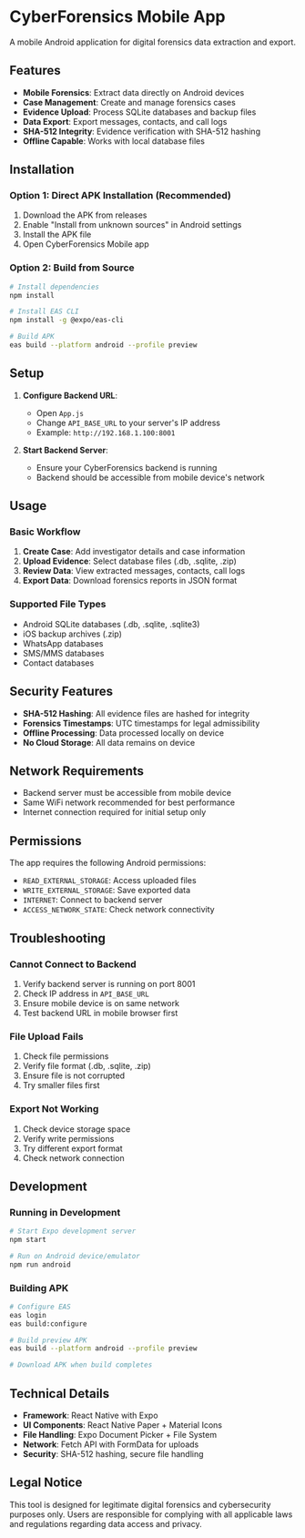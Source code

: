 # CyberForensics Mobile App

A mobile Android application for digital forensics data extraction and export.

## Features

- **Mobile Forensics**: Extract data directly on Android devices
- **Case Management**: Create and manage forensics cases
- **Evidence Upload**: Process SQLite databases and backup files
- **Data Export**: Export messages, contacts, and call logs
- **SHA-512 Integrity**: Evidence verification with SHA-512 hashing
- **Offline Capable**: Works with local database files

## Installation

### Option 1: Direct APK Installation (Recommended)
1. Download the APK from releases
2. Enable "Install from unknown sources" in Android settings
3. Install the APK file
4. Open CyberForensics Mobile app

### Option 2: Build from Source
```bash
# Install dependencies
npm install

# Install EAS CLI
npm install -g @expo/eas-cli

# Build APK
eas build --platform android --profile preview
```

## Setup

1. **Configure Backend URL**: 
   - Open `App.js`
   - Change `API_BASE_URL` to your server's IP address
   - Example: `http://192.168.1.100:8001`

2. **Start Backend Server**:
   - Ensure your CyberForensics backend is running
   - Backend should be accessible from mobile device's network

## Usage

### Basic Workflow
1. **Create Case**: Add investigator details and case information
2. **Upload Evidence**: Select database files (.db, .sqlite, .zip)
3. **Review Data**: View extracted messages, contacts, call logs
4. **Export Data**: Download forensics reports in JSON format

### Supported File Types
- Android SQLite databases (.db, .sqlite, .sqlite3)
- iOS backup archives (.zip)
- WhatsApp databases
- SMS/MMS databases
- Contact databases

## Security Features

- **SHA-512 Hashing**: All evidence files are hashed for integrity
- **Forensics Timestamps**: UTC timestamps for legal admissibility
- **Offline Processing**: Data processed locally on device
- **No Cloud Storage**: All data remains on device

## Network Requirements

- Backend server must be accessible from mobile device
- Same WiFi network recommended for best performance
- Internet connection required for initial setup only

## Permissions

The app requires the following Android permissions:
- `READ_EXTERNAL_STORAGE`: Access uploaded files
- `WRITE_EXTERNAL_STORAGE`: Save exported data
- `INTERNET`: Connect to backend server
- `ACCESS_NETWORK_STATE`: Check network connectivity

## Troubleshooting

### Cannot Connect to Backend
1. Verify backend server is running on port 8001
2. Check IP address in `API_BASE_URL`
3. Ensure mobile device is on same network
4. Test backend URL in mobile browser first

### File Upload Fails
1. Check file permissions
2. Verify file format (.db, .sqlite, .zip)
3. Ensure file is not corrupted
4. Try smaller files first

### Export Not Working
1. Check device storage space
2. Verify write permissions
3. Try different export format
4. Check network connection

## Development

### Running in Development
```bash
# Start Expo development server
npm start

# Run on Android device/emulator
npm run android
```

### Building APK
```bash
# Configure EAS
eas login
eas build:configure

# Build preview APK
eas build --platform android --profile preview

# Download APK when build completes
```

## Technical Details

- **Framework**: React Native with Expo
- **UI Components**: React Native Paper + Material Icons
- **File Handling**: Expo Document Picker + File System
- **Network**: Fetch API with FormData for uploads
- **Security**: SHA-512 hashing, secure file handling

## Legal Notice

This tool is designed for legitimate digital forensics and cybersecurity purposes only. Users are responsible for complying with all applicable laws and regulations regarding data access and privacy.